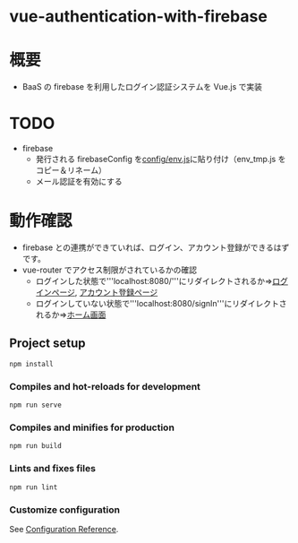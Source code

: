 # vue-authentication-with-firebase

# 概要

- BaaS の firebase を利用したログイン認証システムを Vue.js で実装

# TODO

- firebase
  - 発行される firebaseConfig を[config/env.js]()に貼り付け（env_tmp.js をコピー＆リネーム）
  - メール認証を有効にする

# 動作確認

- firebase との連携ができていれば、ログイン、アカウント登録ができるはずです。
- vue-router でアクセス制限がされているかの確認
  - ログインした状態で'''localhost:8080/'''にリダイレクトされるか=>[ログインページ](http://localhost:8080/signIn), [アカウント登録ページ](http://localhost:8080/signUp)
  - ログインしていない状態で'''localhost:8080/signIn'''にリダイレクトされるか=>[ホーム画面](http://localhost:8080/)

## Project setup

```
npm install
```

### Compiles and hot-reloads for development

```
npm run serve
```

### Compiles and minifies for production

```
npm run build
```

### Lints and fixes files

```
npm run lint
```

### Customize configuration

See [Configuration Reference](https://cli.vuejs.org/config/).
